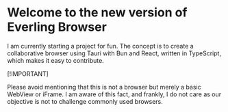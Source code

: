 # Welcome to the new version of Everling Browser

I am currently starting a project for fun. The concept is to create a collaborative browser using Tauri with Bun and React, written in TypeScript, which makes it easy to contribute.



[!IMPORTANT]

Please avoid mentioning that this is not a browser but merely a basic WebView or iFrame. I am aware of this fact, and frankly, I do not care as our objective is not to challenge commonly used browsers.